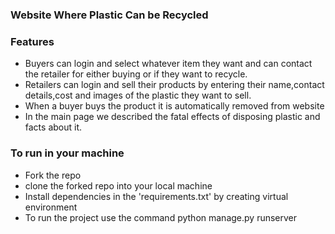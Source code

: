 ### Website Where Plastic Can be Recycled
### Features
* Buyers can login and select whatever item they want and can contact the retailer for either buying or if they want to recycle.
* Retailers can login and sell their products by entering their name,contact details,cost and images of the plastic they want to sell.
* When a buyer buys the product it is automatically removed from website
* In the main page we described the fatal effects of disposing plastic and facts about it.
### To run in your machine
* Fork the repo
* clone the forked repo into your local machine
* Install dependencies in the 'requirements.txt' by creating virtual environment
* To run the project use the command python manage.py runserver